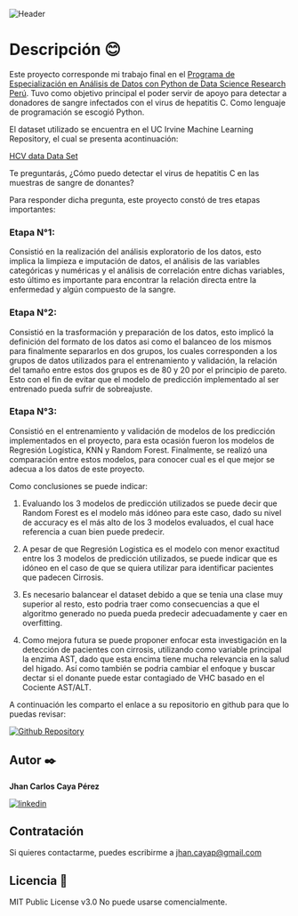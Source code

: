 ![Header](https://user-images.githubusercontent.com/70854575/230533809-f2cb6b9c-459e-4498-a637-6ff79f86f969.jpg "Header")

# Descripción 😊

Este proyecto corresponde mi trabajo final en el [Programa de Especialización en Análisis de Datos con Python de Data Science Research Perú](https://drive.google.com/file/d/1DOwuVodwuh-Ec_fF-qsiCSzIvVybSMgY/view?usp=sharing). Tuvo como objetivo principal el poder servir de apoyo para detectar a donadores de sangre infectados con el virus de hepatitis C. Como lenguaje de programación se escogió Python. 

El dataset utilizado se encuentra en el UC Irvine Machine Learning Repository, el cual se presenta acontinuación: 

[HCV data Data Set](https://archive.ics.uci.edu/ml/datasets/HCV+data) 

Te preguntarás, ¿Cómo puedo detectar el virus de hepatitis C en las muestras de sangre de donantes?

Para responder dicha pregunta, este proyecto constó de tres etapas importantes:

### Etapa N°1: 
Consistió en la realización del análisis exploratorio de los datos, esto implica la limpieza e imputación de datos, el análisis de las variables categóricas y numéricas y el análisis de correlación entre dichas variables, esto último es importante para encontrar la relación directa entre la enfermedad y algún compuesto de la sangre.

### Etapa N°2: 
Consistió en la trasformación y preparación de los datos, esto implicó la definición del formato de los datos asi como el balanceo de los mismos para finalmente separarlos en dos grupos, los cuales corresponden a los grupos de datos utilizados para el entrenamiento y validación, la relación del tamaño entre estos dos grupos es de 80 y 20 por el principio de pareto. Esto con el fin de evitar que el modelo de predicción implementado al ser entrenado pueda sufrir de sobreajuste.

### Etapa N°3: 
Consistió en el entrenamiento y validación de modelos de los predicción implementados en el proyecto, para esta ocasión fueron los modelos de Regresión Logística, KNN y Random Forest. Finalmente, se realizó una comparación entre estos modelos, para conocer cual es el que mejor se adecua a los datos de este proyecto.

Como conclusiones se puede indicar:

1. Evaluando los 3 modelos de predicción utilizados se puede decir que Random Forest es el modelo más idóneo para este caso, dado su nivel de accuracy es el más alto de los 3 modelos evaluados, el cual hace referencia a cuan bien puede predecir.

2. A pesar de que Regresión Logistica es el modelo con menor exactitud entre los 3 modelos de predicción utilizados, se puede indicar que es idóneo en el caso de que se quiera utilizar para identificar pacientes que padecen Cirrosis.

3. Es necesario balancear el dataset debido a que se tenia una clase muy superior al resto, esto podria traer como consecuencias a que el algoritmo generado no pueda pueda predecir adecuadamente y caer en overfitting.

4. Como mejora futura se puede proponer enfocar esta investigación en la detección de pacientes con cirrosis, utilizando como variable principal la enzima AST, dado que esta encima tiene mucha relevancia en la salud del higado. Así como también se podria cambiar el enfoque y buscar dectar si el donante puede estar contagiado de VHC basado en el Cociente AST/ALT.

A continuación les comparto el enlace a su repositorio en github para que lo puedas revisar: 

[![Github Repository](https://img.shields.io/static/v1?label=&message=Github%20Repository&color=000000&style=for-the-badge&logo=github&logoColor=white)](https://github.com/jhancp/Prediccion_de_HCV)

## Autor ✒️
**Jhan Carlos Caya Pérez**

[![linkedin](https://img.shields.io/static/v1?label=&message=linkedin&color=0e76a8&logo=linkedin&logoColor=white&style=for-the-badge)](https://www.linkedin.com/in/jhancp/)

## Contratación
Si quieres contactarme, puedes escribirme a jhan.cayap@gmail.com 

## Licencia 📄
MIT Public License v3.0
No puede usarse comencialmente.
